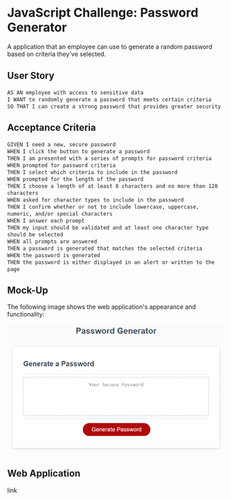 # JavaScript Challenge: Password Generator

A application that an employee can use to generate a random password based on criteria they've selected. 

## User Story 

```
AS AN employee with access to sensitive data
I WANT to randomly generate a password that meets certain criteria
SO THAT I can create a strong password that provides greater security
```

## Acceptance Criteria 

```
GIVEN I need a new, secure password
WHEN I click the button to generate a password
THEN I am presented with a series of prompts for password criteria
WHEN prompted for password criteria
THEN I select which criteria to include in the password
WHEN prompted for the length of the password
THEN I choose a length of at least 8 characters and no more than 128 characters
WHEN asked for character types to include in the password
THEN I confirm whether or not to include lowercase, uppercase, numeric, and/or special characters
WHEN I answer each prompt
THEN my input should be validated and at least one character type should be selected
WHEN all prompts are answered
THEN a password is generated that matches the selected criteria
WHEN the password is generated
THEN the password is either displayed in an alert or written to the page
```


## Mock-Up

The following image shows the web application's appearance and functionality:

![The Password Generator application displays a red button to "Generate Password".](./Assets/03-javascript-homework-demo.png)




## Web Application 

link